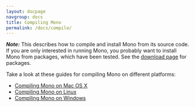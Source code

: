 ```yaml
---
layout: docpage
navgroup: docs
title: Compiling Mono
permalink: /docs/compile/
---
```


**_Note:_** This describes how to compile and install Mono from its source code.
If you are only interested in running Mono, you probably want to install Mono from packages, which have been tested.
See the [download page]({{site.github.url}}/download) for packages.

Take a look at these guides for compiling Mono on different platforms:

- [Compiling Mono on Mac OS X]({{site.github.url}}/docs/compile/mac)
- [Compiling Mono on Linux]({{site.github.url}}/docs/compile/linux)
- [Compiling Mono on Windows]({{site.github.url}}/docs/compile/windows)
